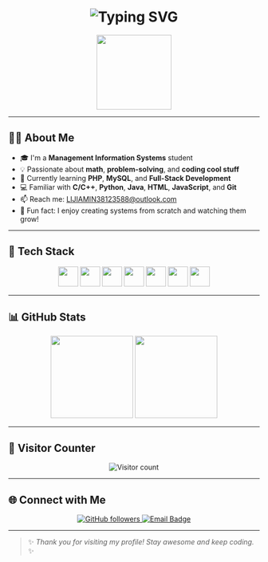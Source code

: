 <!-- 动态打字标题 -->
<h1 align="center">
  <img src="https://readme-typing-svg.demolab.com?font=Fira+Code&size=26&duration=3000&pause=500&center=true&width=435&lines=Hi%2C+I'm+Fengjun+Li!;eWelcome+to+my+GitHub+profile!;Coding+%3D+Fun+%E2%9C%A8" alt="Typing SVG" />
</h1>

<p align="center">
  <img src="https://media.giphy.com/media/L8K62iTDkzGX6/giphy.gif" width="150px">
</p>

---

## 👨‍💻 About Me

- 🎓 I'm a **Management Information Systems** student
- 💡 Passionate about **math**, **problem-solving**, and **coding cool stuff**  
- 🔭 Currently learning **PHP**, **MySQL**, and **Full-Stack Development**  
- 💻 Familiar with **C/C++**, **Python**, **Java**, **HTML**, **JavaScript**, and **Git**  
- 📫 Reach me: [LIJIAMIN38123588@outlook.com](mailto:LIJIAMIN38123588@outlook.com)  
- 🎯 Fun fact: I enjoy creating systems from scratch and watching them grow!

---

## 🚀 Tech Stack

<p align="center">
  <img src="https://cdn.jsdelivr.net/gh/devicons/devicon/icons/python/python-original.svg" height="40" />
  <img src="https://cdn.jsdelivr.net/gh/devicons/devicon/icons/php/php-original.svg" height="40" />
  <img src="https://cdn.jsdelivr.net/gh/devicons/devicon/icons/mysql/mysql-original.svg" height="40" />
  <img src="https://cdn.jsdelivr.net/gh/devicons/devicon/icons/java/java-original.svg" height="40" />
  <img src="https://cdn.jsdelivr.net/gh/devicons/devicon/icons/html5/html5-original.svg" height="40" />
  <img src="https://cdn.jsdelivr.net/gh/devicons/devicon/icons/javascript/javascript-original.svg" height="40" />
  <img src="https://cdn.jsdelivr.net/gh/devicons/devicon/icons/git/git-original.svg" height="40" />
</p>

---

## 📊 GitHub Stats

<p align="center">
  <img src="https://github-readme-stats.vercel.app/api?username=fengjun-zizi&show_icons=true&theme=tokyonight" height="165" />
  <img src="https://github-readme-stats.vercel.app/api/top-langs/?username=fengjun-zizi&layout=compact&theme=tokyonight" height="165" />
</p>

---

## 🔢 Visitor Counter

<p align="center">
  <img src="https://komarev.com/ghpvc/?username=fengjun-zizi&label=Profile+Views&color=blue&style=flat-square" alt="Visitor count" />
</p>

---

## 🌐 Connect with Me

<p align="center">
  <a href="https://github.com/fengjun-zizi">
    <img src="https://img.shields.io/github/followers/fengjun-zizi?label=GitHub&style=social" alt="GitHub followers" />
  </a>
  <a href="mailto:LIJIAMIN38123588@outlook.com">
    <img src="https://img.shields.io/badge/Email-Outlook-blue?logo=microsoftoutlook&logoColor=white&style=flat" alt="Email Badge"/>
  </a>
</p>

---

> ✨ _Thank you for visiting my profile! Stay awesome and keep coding._ ✨
